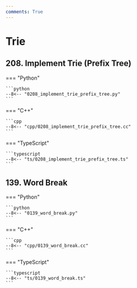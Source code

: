 ```yaml
---
comments: True
---
```


# Trie

## 208. Implement Trie (Prefix Tree)

=== "Python"

    ```python
    --8<-- "0208_implement_trie_prefix_tree.py"
    ```

=== "C++"

    ```cpp
    --8<-- "cpp/0208_implement_trie_prefix_tree.cc"
    ```

=== "TypeScript"

    ```typescript
    --8<-- "ts/0208_implement_trie_prefix_tree.ts"
    ```

## 139. Word Break

=== "Python"

    ```python
    --8<-- "0139_word_break.py"
    ```

=== "C++"

    ```cpp
    --8<-- "cpp/0139_word_break.cc"
    ```

=== "TypeScript"

    ```typescript
    --8<-- "ts/0139_word_break.ts"
    ```
